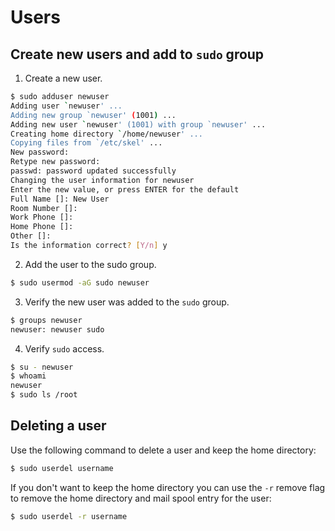 # Users

## Create new users and add to `sudo` group

1. Create a new user.

```bash
$ sudo adduser newuser
Adding user `newuser' ...
Adding new group `newuser' (1001) ...
Adding new user `newuser' (1001) with group `newuser' ...
Creating home directory `/home/newuser' ...
Copying files from `/etc/skel' ...
New password: 
Retype new password: 
passwd: password updated successfully
Changing the user information for newuser
Enter the new value, or press ENTER for the default
Full Name []: New User
Room Number []:
Work Phone []:
Home Phone []: 
Other []: 
Is the information correct? [Y/n] y
```

2. Add the user to the sudo group.

```bash
$ sudo usermod -aG sudo newuser
```

3. Verify the new user was added to the `sudo` group.

```bash
$ groups newuser
newuser: newuser sudo
```

4. Verify `sudo` access.

```bash
$ su - newuser
$ whoami
newuser
$ sudo ls /root
```

## Deleting a user

Use the following command to delete a user and keep the home directory:

```bash
$ sudo userdel username
```

If you don't want to keep the home directory you can use the `-r` remove flag to remove the home directory and mail spool entry for the user:

```bash
$ sudo userdel -r username
```